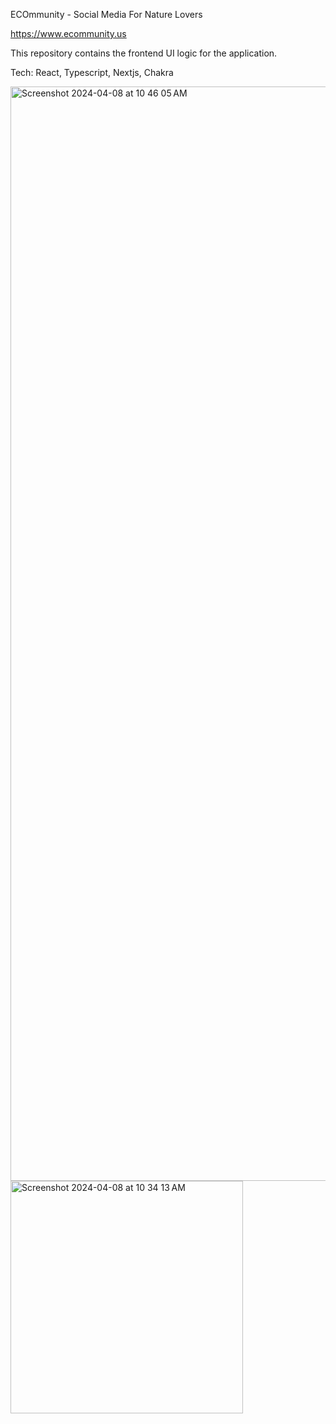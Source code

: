 ECOmmunity - Social Media For Nature Lovers

https://www.ecommunity.us

This repository contains the frontend UI logic for the application.

Tech: React, Typescript, Nextjs, Chakra

<img width="1751" alt="Screenshot 2024-04-08 at 10 46 05 AM" src="https://github.com/gjersing/ecommunity/assets/50156286/a5d2f649-5aca-433e-8f8d-026dce7cdb68">

<img width="372" alt="Screenshot 2024-04-08 at 10 34 13 AM" src="https://github.com/gjersing/ecommunity/assets/50156286/74ded91d-9c3b-4973-8683-8ae4f60feb91">
